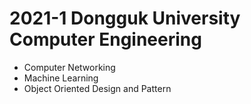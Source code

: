 # 2021-1 Dongguk University Computer Engineering

- Computer Networking
- Machine Learning
- Object Oriented Design and Pattern
